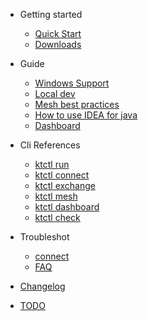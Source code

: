 - Getting started
  - [Quick Start](en-us/quickstart.md)
  - [Downloads](en-us/downloads.md)

- Guide
  - [Windows Support](en-us/guide/windows-support.md)
  - [Local dev](en-us/guide/localdev.md)
  - [Mesh best practices](en-us/guide/mesh.md)
  - [How to use IDEA for java](en-us/guide/how-to-use-in-idea.md)
  - [Dashboard](en-us/guide/dashboard.md)

- Cli References
  - [ktctl run](en-us/cli/run.md)
  - [ktctl connect](en-us/cli/connect.md)
  - [ktctl exchange](en-us/cli/exchange.md)
  - [ktctl mesh](en-us/cli/mesh.md)
  - [ktctl dashboard](en-us/cli/dashboard.md)
  - [ktctl check](en-us/cli/check.md)

- Troubleshot
  - [connect](en-us/troubleshoot.md)
  - [FAQ](en-us/faq.md)

- [Changelog](en-us/changelog.md)
- [TODO](en-us/todo.md)